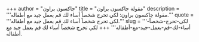 +++
author = "جاكسون براون"
title = "مقولة جاكسون براون"
description = '''مقولة جاكسون براون: لكي تحرج شخصاً أساء لك قم بعمل جيد مع أطفاله.'''
quote = '''لكي تحرج شخصاً أساء لك قم بعمل جيد مع أطفاله.'''
slug = '''لكي-تحرج-شخصاً-أساء-لك-قم-بعمل-جيد-مع-أطفاله'''
+++
لكي تحرج شخصاً أساء لك قم بعمل جيد مع أطفاله.
